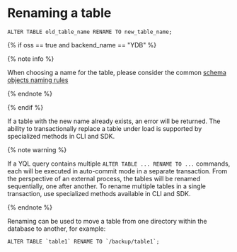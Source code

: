 # Renaming a table

```yql
ALTER TABLE old_table_name RENAME TO new_table_name;
```

{% if oss == true and backend_name == "YDB" %}

{% note info %}

When choosing a name for the table, please consider the common [schema objects naming rules](../../../../concepts/datamodel/cluster-namespace.md#object-naming-rules)

{% endnote %}

{% endif %}

If a table with the new name already exists, an error will be returned. The ability to transactionally replace a table under load is supported by specialized methods in CLI and SDK.

{% note warning %}

If a YQL query contains multiple `ALTER TABLE ... RENAME TO ...` commands, each will be executed in auto-commit mode in a separate transaction. From the perspective of an external process, the tables will be renamed sequentially, one after another. To rename multiple tables in a single transaction, use specialized methods available in CLI and SDK.

{% endnote %}

Renaming can be used to move a table from one directory within the database to another, for example:

``` yql
ALTER TABLE `table1` RENAME TO `/backup/table1`;
```
